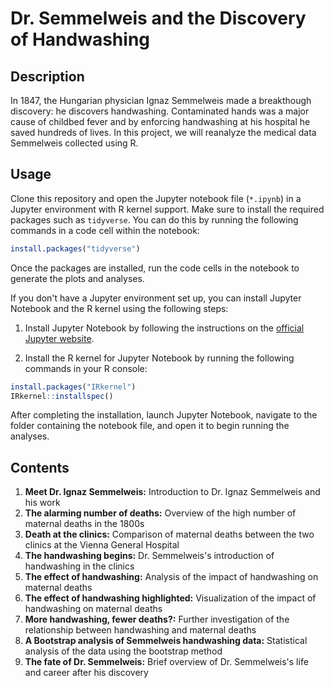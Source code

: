 # Dr. Semmelweis and the Discovery of Handwashing
## Description
In 1847, the Hungarian physician Ignaz Semmelweis made a breakthough discovery: he discovers handwashing. Contaminated hands was a major cause of childbed fever and by enforcing handwashing at his hospital he saved hundreds of lives. In this project, we will reanalyze the medical data Semmelweis collected using R.
## Usage
Clone this repository and open the Jupyter notebook file (`*.ipynb`) in a Jupyter environment with R kernel support. Make sure to install the required packages such as `tidyverse`. You can do this by running the following commands in a code cell within the notebook:
``` r
install.packages("tidyverse")
```
Once the packages are installed, run the code cells in the notebook to generate the plots and analyses.

If you don't have a Jupyter environment set up, you can install Jupyter Notebook and the R kernel using the following steps:

1. Install Jupyter Notebook by following the instructions on the [official Jupyter website](https://jupyter.org/install).

2. Install the R kernel for Jupyter Notebook by running the following commands in your R console:
``` r 
install.packages("IRkernel")
IRkernel::installspec()
```
After completing the installation, launch Jupyter Notebook, navigate to the folder containing the notebook file, and open it to begin running the analyses.
## Contents
1. **Meet Dr. Ignaz Semmelweis:** Introduction to Dr. Ignaz Semmelweis and his work
2. **The alarming number of deaths:** Overview of the high number of maternal deaths in the 1800s
3. **Death at the clinics:** Comparison of maternal deaths between the two clinics at the Vienna General Hospital
4. **The handwashing begins:** Dr. Semmelweis's introduction of handwashing in the clinics
5. **The effect of handwashing:** Analysis of the impact of handwashing on maternal deaths
6. **The effect of handwashing highlighted:** Visualization of the impact of handwashing on maternal deaths
7. **More handwashing, fewer deaths?:** Further investigation of the relationship between handwashing and maternal deaths
8. **A Bootstrap analysis of Semmelweis handwashing data:** Statistical analysis of the data using the bootstrap method
9. **The fate of Dr. Semmelweis:** Brief overview of Dr. Semmelweis's life and career after his discovery

